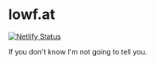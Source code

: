 # lowf.at

[![Netlify Status](https://api.netlify.com/api/v1/badges/2a02ca56-b993-464a-8636-a42263a1fb67/deploy-status)](https://app.netlify.com/sites/peaceful-roentgen-0e8b6f/deploys)

If you don't know I'm not going to tell you.
